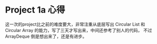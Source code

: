 # Project 1a 心得

这一次的project比之前的难度要大，非常注重从底层写出 Circular List 和 Circular Array 的能力，写了三天才写出来，中间还参考了别人的代码，
不过 ArrayDeque 倒是想出来了，还是有进步。
